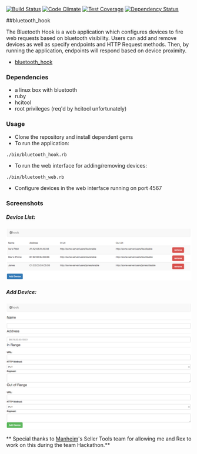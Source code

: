 [![Build Status](https://travis-ci.org/ike18t/bluetooth_hook.svg)](https://travis-ci.org/ike18t/bluetooth_hook)
[![Code Climate](https://codeclimate.com/github/ike18t/bluetooth_hook/badges/gpa.svg)](https://codeclimate.com/github/ike18t/bluetooth_hook)
[![Test Coverage](https://codeclimate.com/github/ike18t/bluetooth_hook/badges/coverage.svg)](https://codeclimate.com/github/ike18t/bluetooth_hook/coverage)
[![Dependency Status](https://gemnasium.com/ike18t/bluetooth_hook.svg)](https://gemnasium.com/ike18t/bluetooth_hook)

##bluetooth_hook

The Bluetooth Hook is a web application which configures devices to fire web requests based on bluetooth visibility. Users can add and remove devices as well as specify endpoints and HTTP Request methods. Then, by running the application, endpoints will respond based on device proximity.

* [bluetooth_hook](https://github.com/ike18t/bluetooth_hook)

### Dependencies
* a linux box with bluetooth
* ruby
* hcitool
* root privileges (req'd by hcitool unfortunately)

### Usage

* Clone the repository and install dependent gems
* To run the application:
```
./bin/bluetooth_hook.rb
```
* To run the web interface for adding/removing devices:
```
./bin/bluetooth_web.rb
```
* Configure devices in the web interface running on port 4567

### Screenshots

##### Device List: #####
![device list](https://raw.githubusercontent.com/ike18t/bluetooth_hook/master/screenshots/list.png)

##### Add Device: #####
![add device](https://raw.githubusercontent.com/ike18t/bluetooth_hook/master/screenshots/add.png)


** Special thanks to [Manheim](www.manheim.com)'s Seller Tools team for allowing me and Rex to work on this during the team Hackathon.**